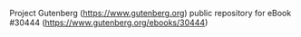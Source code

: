 Project Gutenberg (https://www.gutenberg.org) public repository for eBook #30444 (https://www.gutenberg.org/ebooks/30444)
